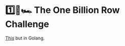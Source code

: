 # 1️⃣🐝🏎️ The One Billion Row Challenge

[This](https://github.com/gunnarmorling/1brc) but in Golang.
